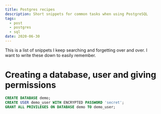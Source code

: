 ```yaml
---
title: Postgres recipes
description: Short snippets for common tasks when using PostgreSQL
tags:
  - post
  - postgres
  - sql
date: 2020-06-30
---
```

This is a list of snippets I keep searching and forgetting over and over. I want to write these down to easily remember. 

# Creating a database, user and giving permissions

```sql
CREATE DATABASE demo;
CREATE USER demo_user WITH ENCRYPTED PASSWORD 'secret';
GRANT ALL PRIVILEGES ON DATABASE demo TO demo_user;
```

